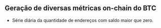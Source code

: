 ## Geração de diversas métricas on-chain do BTC

* Série diária da quantidade de endereços com saldo maior que zero.